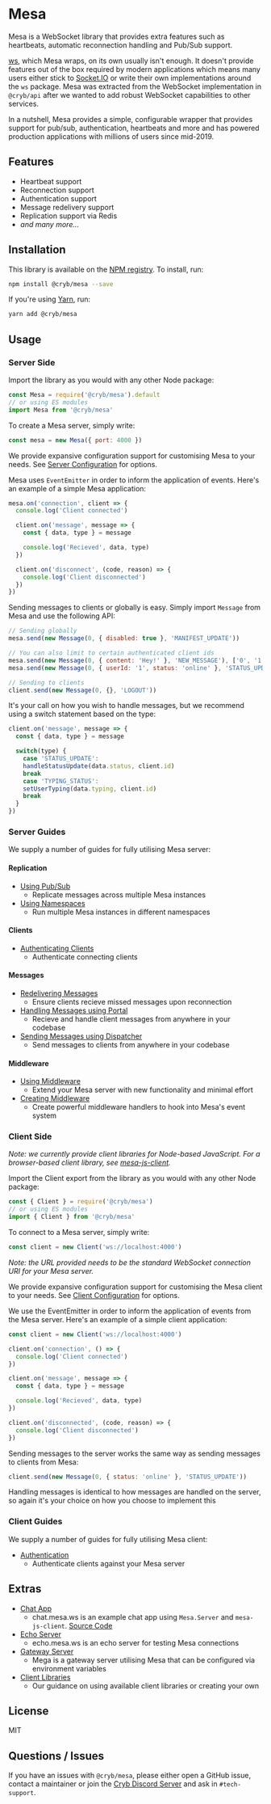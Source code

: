 # Mesa

Mesa is a WebSocket library that provides extra features such as heartbeats, automatic reconnection handling and Pub/Sub support.

[ws](https://www.npmjs.com/package/ws), which Mesa wraps, on its own usually isn't enough. It doesn't provide features out of the box required by modern applications which means many users either stick to [Socket.IO](https://socket.io) or write their own implementations around the `ws` package. Mesa was extracted from the WebSocket implementation in `@cryb/api` after we wanted to add robust WebSocket capabilities to other services.

In a nutshell, Mesa provides a simple, configurable wrapper that provides support for pub/sub, authentication, heartbeats and more and has powered production applications with millions of users since mid-2019.

## Features

* Heartbeat support
* Reconnection support
* Authentication support
* Message redelivery support
* Replication support via Redis
* *and many more...*

## Installation

This library is available on the [NPM registry](https://www.npmjs.com/package/@cryb/mesa). To install, run:

```bash
npm install @cryb/mesa --save
```

If you're using [Yarn](https://yarnpkg.com), run:

```bash
yarn add @cryb/mesa
```

## Usage

### Server Side

Import the library as you would with any other Node package:

```js
const Mesa = require('@cryb/mesa').default
// or using ES modules
import Mesa from '@cryb/mesa'
```

To create a Mesa server, simply write:

```js
const mesa = new Mesa({ port: 4000 })
```

We provide expansive configuration support for customising Mesa to your needs. See [Server Configuration](src/docs/server/configuration.md) for options.

Mesa uses `EventEmitter` in order to inform the application of events. Here's an example of a simple Mesa application:

```js
mesa.on('connection', client => {
  console.log('Client connected')

  client.on('message', message => {
    const { data, type } = message

    console.log('Recieved', data, type)
  })

  client.on('disconnect', (code, reason) => {
    console.log('Client disconnected')
  })
})
```

Sending messages to clients or globally is easy. Simply import `Message` from Mesa and use the following API:

```js
// Sending globally
mesa.send(new Message(0, { disabled: true }, 'MANIFEST_UPDATE'))

// You can also limit to certain authenticated client ids
mesa.send(new Message(0, { content: 'Hey!' }, 'NEW_MESSAGE'), ['0', '1', '2']) // Only send to connected clients with id 0, 1, 2
mesa.send(new Message(0, { userId: '1', status: 'online' }, 'STATUS_UPDATE'), ['*'], ['1']) // Send to all connected clients except client with id 1

// Sending to clients
client.send(new Message(0, {}, 'LOGOUT'))
```

It's your call on how you wish to handle messages, but we recommend using a switch statement based on the type:

```js
client.on('message', message => {
  const { data, type } = message

  switch(type) {
    case 'STATUS_UPDATE':
    handleStatusUpdate(data.status, client.id)
    break
    case 'TYPING_STATUS':
    setUserTyping(data.typing, client.id)
    break
  }
})
````

### Server Guides

We supply a number of guides for fully utilising Mesa server:

#### Replication

* [Using Pub/Sub](src/docs/server/pubsub.md)
  * Replicate messages across multiple Mesa instances
* [Using Namespaces](src/docs/server/namespaces.md)
  * Run multiple Mesa instances in different namespaces

#### Clients

* [Authenticating Clients](src/docs/server/client/authentication.md)
  * Authenticate connecting clients

#### Messages

* [Redelivering Messages](src/docs/server/message/sync.md)
  * Ensure clients recieve missed messages upon reconnection
* [Handling Messages using Portal](src/docs/server/message/portal.md)
  * Recieve and handle client messages from anywhere in your codebase
* [Sending Messages using Dispatcher](src/docs/server/message/dispatcher.md)
  * Send messages to clients from anywhere in your codebase

#### Middleware

* [Using Middleware](src/docs/server/middleware/using.md)
  * Extend your Mesa server with new functionality and minimal effort
* [Creating Middleware](src/docs/server/middleware/creating.md)
  * Create powerful middleware handlers to hook into Mesa's event system

### Client Side

*Note: we currently provide client libraries for Node-based JavaScript. For a browser-based client library, see [mesa-js-client](https://github.com/neoncloth/mesa-js-client).*

Import the Client export from the library as you would with any other Node package:

```js
const { Client } = require('@cryb/mesa')
// or using ES modules
import { Client } from '@cryb/mesa'
```

To connect to a Mesa server, simply write:

```js
const client = new Client('ws://localhost:4000')
```

*Note: the URL provided needs to be the standard WebSocket connection URI for your Mesa server.*

We provide expansive configuration support for customising the Mesa client to your needs. See [Client Configuration](src/docs/client/configuration.md) for options.

We use the EventEmitter in order to inform the application of events from the Mesa server. Here's an example of a simple client application:

```js
const client = new Client('ws://localhost:4000')

client.on('connection', () => {
  console.log('Client connected')
})

client.on('message', message => {
  const { data, type } = message

  console.log('Recieved', data, type)
})

client.on('disconnected', (code, reason) => {
  console.log('Client disconnected')
})
```

Sending messages to the server works the same way as sending messages to clients from Mesa:

```js
client.send(new Message(0, { status: 'online' }, 'STATUS_UPDATE'))
```

Handling messages is identical to how messages are handled on the server, so again it's your choice on how you choose to implement this

### Client Guides

We supply a number of guides for fully utilising Mesa client:

* [Authentication](src/docs/client/authentication.md)
  * Authenticate clients against your Mesa server

## Extras

* [Chat App](https://chat.mesa.ws)
  * chat.mesa.ws is an example chat app using `Mesa.Server` and `mesa-js-client`. [Source Code](https://github.com/neoncloth/mech)
* [Echo Server](https://echo.mesa.ws)
  * echo.mesa.ws is an echo server for testing Mesa connections
* [Gateway Server](https://github.com/darnfish/mega)
  * Mega is a gateway server utilising Mesa that can be configured via environment variables
* [Client Libraries](/src/docs/client-libraries.md)
  * Our guidance on using available client libraries or creating your own

## License

MIT

## Questions / Issues

If you have an issues with `@cryb/mesa`, please either open a GitHub issue, contact a maintainer or join the [Cryb Discord Server](https://discord.gg/xdhEgD5) and ask in `#tech-support`.
